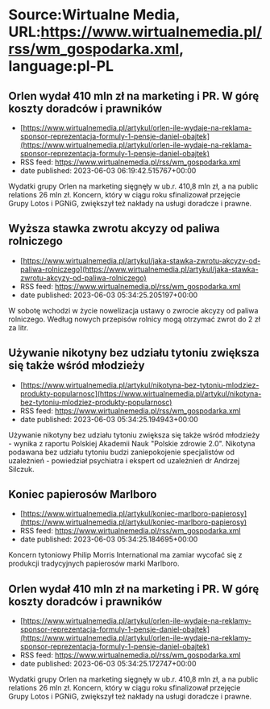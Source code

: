 # Source:Wirtualne Media, URL:https://www.wirtualnemedia.pl/rss/wm_gospodarka.xml, language:pl-PL

## Orlen wydał 410 mln zł na marketing i PR. W górę koszty doradców i prawników
 - [https://www.wirtualnemedia.pl/artykul/orlen-ile-wydaje-na-reklama-sponsor-reprezentacja-formuly-1-pensje-daniel-obajtek](https://www.wirtualnemedia.pl/artykul/orlen-ile-wydaje-na-reklama-sponsor-reprezentacja-formuly-1-pensje-daniel-obajtek)
 - RSS feed: https://www.wirtualnemedia.pl/rss/wm_gospodarka.xml
 - date published: 2023-06-03 06:19:42.515767+00:00

Wydatki grupy Orlen na marketing sięgnęły w ub.r. 410,8 mln zł, a na public relations 26 mln zł. Koncern, który w ciągu roku sfinalizował przejęcie Grupy Lotos i PGNiG, zwiększył też nakłady na usługi doradcze i prawne.

## Wyższa stawka zwrotu akcyzy od paliwa rolniczego
 - [https://www.wirtualnemedia.pl/artykul/jaka-stawka-zwrotu-akcyzy-od-paliwa-rolniczego](https://www.wirtualnemedia.pl/artykul/jaka-stawka-zwrotu-akcyzy-od-paliwa-rolniczego)
 - RSS feed: https://www.wirtualnemedia.pl/rss/wm_gospodarka.xml
 - date published: 2023-06-03 05:34:25.205197+00:00

W sobotę wchodzi w życie nowelizacja ustawy o zwrocie akcyzy od paliwa rolniczego. Według nowych przepisów rolnicy mogą otrzymać zwrot do 2 zł za litr.

## Używanie nikotyny bez udziału tytoniu zwiększa się także wśród młodzieży
 - [https://www.wirtualnemedia.pl/artykul/nikotyna-bez-tytoniu-mlodziez-produkty-popularnosc](https://www.wirtualnemedia.pl/artykul/nikotyna-bez-tytoniu-mlodziez-produkty-popularnosc)
 - RSS feed: https://www.wirtualnemedia.pl/rss/wm_gospodarka.xml
 - date published: 2023-06-03 05:34:25.194943+00:00

Używanie nikotyny bez udziału tytoniu zwiększa się także wśród młodzieży - wynika z raportu Polskiej Akademii Nauk "Polskie zdrowie 2.0". Nikotyna podawana bez udziału tytoniu budzi zaniepokojenie specjalistów od uzależnień - powiedział psychiatra i ekspert od uzależnień dr Andrzej Silczuk.

## Koniec papierosów Marlboro
 - [https://www.wirtualnemedia.pl/artykul/koniec-marlboro-papierosy](https://www.wirtualnemedia.pl/artykul/koniec-marlboro-papierosy)
 - RSS feed: https://www.wirtualnemedia.pl/rss/wm_gospodarka.xml
 - date published: 2023-06-03 05:34:25.184695+00:00

Koncern tytoniowy Philip Morris International ma zamiar wycofać się z produkcji tradycyjnych papierosów marki Marlboro.

## Orlen wydał 410 mln zł na marketing i PR. W górę koszty doradców i prawników
 - [https://www.wirtualnemedia.pl/artykul/orlen-ile-wydaje-na-reklamy-sponsor-reprezentacja-formuly-1-pensje-daniel-obajtek](https://www.wirtualnemedia.pl/artykul/orlen-ile-wydaje-na-reklamy-sponsor-reprezentacja-formuly-1-pensje-daniel-obajtek)
 - RSS feed: https://www.wirtualnemedia.pl/rss/wm_gospodarka.xml
 - date published: 2023-06-03 05:34:25.172747+00:00

Wydatki grupy Orlen na marketing sięgnęły w ub.r. 410,8 mln zł, a na public relations 26 mln zł. Koncern, który w ciągu roku sfinalizował przejęcie Grupy Lotos i PGNiG, zwiększył też nakłady na usługi doradcze i prawne.

